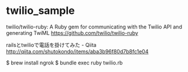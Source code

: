 # twilio_sample


twilio/twilio-ruby: A Ruby gem for communicating with the Twilio API and generating TwiML
https://github.com/twilio/twilio-ruby

railsとtwilioで電話を掛けてみた - Qiita
http://qiita.com/shutokondo/items/aba3b96f80d7b8fc1e04

$ brew install ngrok
$ bundle exec ruby twilio.rb
